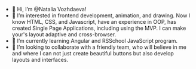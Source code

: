 - 👋 Hi, I’m @Natalia Vozhdaeva!
- 👀 I’m interested in frontend development, animation, and drawing. Now I know HTML, CSS, and Javascript, have an experience in OOP, has created Single Page Applications, including using the MVP. I can make your's layout adaptive and cross-browser. 
- 🌱 I’m currently learning Angular and RSSchool JavaScript program.
- 💞️ I’m looking to collaborate with a friendly team, who will believe in me and where I can not just create beautiful buttons but also develop layouts and interfaces.

